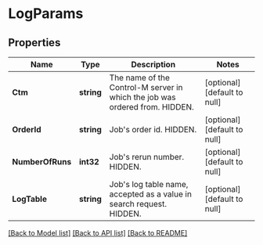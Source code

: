 # LogParams

## Properties
Name | Type | Description | Notes
------------ | ------------- | ------------- | -------------
**Ctm** | **string** | The name of the Control-M server in which the job was ordered from. HIDDEN. | [optional] [default to null]
**OrderId** | **string** | Job&#x27;s order id. HIDDEN. | [optional] [default to null]
**NumberOfRuns** | **int32** | Job&#x27;s rerun number. HIDDEN. | [optional] [default to null]
**LogTable** | **string** | Job&#x27;s log table name, accepted as a value in search request. HIDDEN. | [optional] [default to null]

[[Back to Model list]](../README.md#documentation-for-models) [[Back to API list]](../README.md#documentation-for-api-endpoints) [[Back to README]](../README.md)

